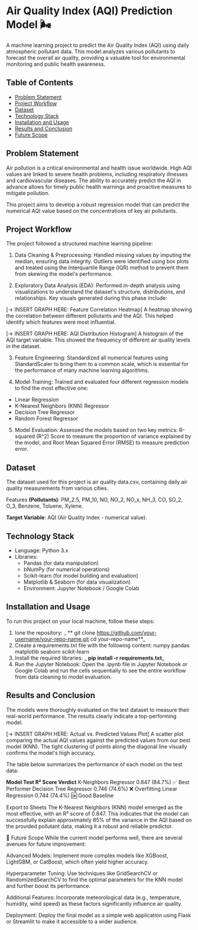 # Air Quality Index (AQI) Prediction Model 🌬️

A machine learning project to predict the Air Quality Index (AQI) using daily atmospheric pollutant data. This model analyzes various pollutants to forecast the overall air quality, providing a valuable tool for environmental monitoring and public health awareness.

## Table of Contents
- [Problem Statement](ProblemStatement)
- [Project Workflow](ProjectWorkflow)
- [Dataset](Dataset)
- [Technology Stack](TechnologyStack)
- [Installation and Usage](InstallationandUsage)
- [Results and Conclusion](InstallationandUsage)
- [Future Scope]()

 ## Problem Statement
Air pollution is a critical environmental and health issue worldwide. High AQI values are linked to severe health problems, including respiratory illnesses and cardiovascular diseases. The ability to accurately predict the AQI in advance allows for timely public health warnings and proactive measures to mitigate pollution.

This project aims to develop a robust regression model that can predict the numerical AQI value based on the concentrations of key air pollutants.

## Project Workflow
The project followed a structured machine learning pipeline:

1. Data Cleaning & Preprocessing:
   Handled missing values by imputing the median, ensuring data integrity. Outliers were identified using box plots and treated using the Interquartile Range (IQR) method to prevent them from skewing the model's performance.

3. Exploratory Data Analysis (EDA): Performed in-depth analysis using visualizations to understand the dataset's structure, distributions, and relationships. Key visuals generated during this phase include:

[-> INSERT GRAPH HERE: Feature Correlation Heatmap]
A heatmap showing the correlation between different pollutants and the AQI. This helped identify which features were most influential.

[-> INSERT GRAPH HERE: AQI Distribution Histogram]
A histogram of the AQI target variable. This showed the frequency of different air quality levels in the dataset.

3. Feature Engineering: Standardized all numerical features using StandardScaler to bring them to a common scale, which is essential for the performance of many machine learning algorithms.

4. Model Training: Trained and evaluated four different regression models to find the most effective one:

- Linear Regression
- K-Nearest Neighbors (KNN) Regressor
- Decision Tree Regressor
- Random Forest Regressor

5. Model Evaluation: Assessed the models based on two key metrics: R-squared (R^2) Score to measure the proportion of variance explained by the model, and Root Mean Squared Error (RMSE) to measure prediction error.

 ## Dataset
The dataset used for this project is air quality data.csv, containing daily air quality measurements from various cities.

Features **(Pollutants)**: PM_2.5, PM_10, NO, NO_2, NO_x, NH_3, CO, SO_2, O_3, Benzene, Toluene, Xylene.

**Target Variable**: AQI (Air Quality Index - numerical value).

## Technology Stack
- Language: Python 3.x
- Libraries:
  - Pandas (for data manipulation)
  - bNumPy (for numerical operations)
  - Scikit-learn (for model building and evaluation)
  - Matplotlib & Seaborn (for data visualization)
  - Environment: Jupyter Notebook / Google Colab

## Installation and Usage
To run this project on your local machine, follow these steps:

1. lone the repository:
    _ ** git clone https://github.com/your-username/your-repo-name.git
      cd your-repo-name**_
2. Create a requirements.txt file with the following content:
      numpy
      pandas
      matplotlib
      seaborn
      scikit-learn
3. Install the required libraries:
_    **pip install -r requirements.txt**_
4. Run the Jupyter Notebook:
    Open the .ipynb file in Jupyter Notebook or Google Colab and run the cells sequentially to see the entire workflow from data cleaning to model evaluation.

## Results and Conclusion
The models were thoroughly evaluated on the test dataset to measure their real-world performance. The results clearly indicate a top-performing model.

[-> INSERT GRAPH HERE: Actual vs. Predicted Values Plot]
A scatter plot comparing the actual AQI values against the predicted values from our best model (KNN). The tight clustering of points along the diagonal line visually confirms the model's high accuracy.

The table below summarizes the performance of each model on the test data:

**Model	Test R² Score	Verdict**
K-Neighbors Regressor	0.847 (84.7%)	✅ Best Performer
Decision Tree Regressor	0.746 (74.6%)	❌ Overfitting
Linear Regression	0.744 (74.4%)	🆗 Good Baseline

Export to Sheets
The K-Nearest Neighbors (KNN) model emerged as the most effective, with an R² score of 0.847. This indicates that the model can successfully explain approximately 85% of the variance in the AQI based on the provided pollutant data, making it a robust and reliable predictor.

🔮 Future Scope
While the current model performs well, there are several avenues for future improvement:

Advanced Models: Implement more complex models like XGBoost, LightGBM, or CatBoost, which often yield higher accuracy.

Hyperparameter Tuning: Use techniques like GridSearchCV or RandomizedSearchCV to find the optimal parameters for the KNN model and further boost its performance.

Additional Features: Incorporate meteorological data (e.g., temperature, humidity, wind speed) as these factors significantly influence air quality.

Deployment: Deploy the final model as a simple web application using Flask or Streamlit to make it accessible to a wider audience.

